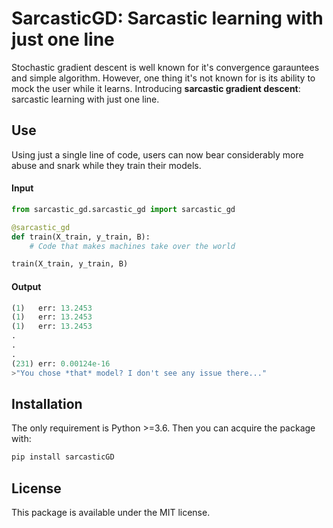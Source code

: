  
# SarcasticGD: Sarcastic learning with just one line
Stochastic gradient descent is well known for it's convergence garauntees and simple algorithm. However, one thing it's not known for is its ability to mock the user while it learns. Introducing **sarcastic gradient descent**: sarcastic learning with just one line.

## Use
Using just a single line of code, users can now bear considerably more abuse and snark while they train their models. 

#### Input
```py
from sarcastic_gd.sarcastic_gd import sarcastic_gd

@sarcastic_gd
def train(X_train, y_train, B):
    # Code that makes machines take over the world

train(X_train, y_train, B)
```

#### Output
```py
(1)   err: 13.2453
(1)   err: 13.2453
(1)   err: 13.2453
.
.
.
(231) err: 0.00124e-16
>"You chose *that* model? I don't see any issue there..."
```

## Installation
The only requirement is Python >=3.6. Then you can acquire the package with:
```bash
pip install sarcasticGD
```

## License
This package is available under the MIT license.
 
